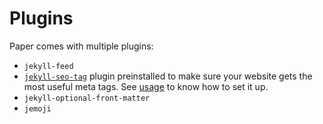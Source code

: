 # Plugins

Paper comes with multiple plugins:

  - `jekyll-feed`
  - [`jekyll-seo-tag`](https://github.com/jekyll/jekyll-seo-tag) plugin preinstalled to make sure your website gets the most useful meta tags. See [usage](https://github.com/jekyll/jekyll-seo-tag#usage) to know how to set it up.
  - `jekyll-optional-front-matter`
  - `jemoji`
